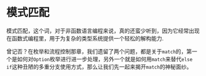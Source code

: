 # 模式匹配

模式匹配，这个词，对于非函数语言编程来说，真的还蛮少听到，因为它经常出现在函数式编程里，用于为复杂的类型系统提供一个轻松的解构能力.

曾记否？在枚举和流程控制那章，我们遗留了两个问题，都是关于`match`的，第一个是如何对`Option`枚举进行进一步处理，另外一个就是如何用`match`来替代`else if`这种丑陋的多重分支使用方式，那么让我们先一起来揭开`match`的神秘面纱。

